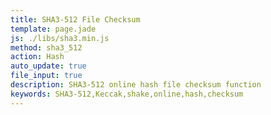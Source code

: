 ```yaml
---
title: SHA3-512 File Checksum
template: page.jade
js: ./libs/sha3.min.js
method: sha3_512
action: Hash
auto_update: true
file_input: true
description: SHA3-512 online hash file checksum function
keywords: SHA3-512,Keccak,shake,online,hash,checksum
---
```

